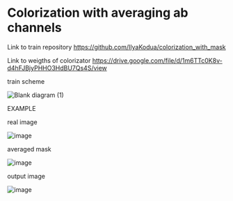 # Colorization with averaging ab channels

Link to train repository https://github.com/IlyaKodua/colorization_with_mask

Link to weigths of colorizator https://drive.google.com/file/d/1m6TTc0K8v-d4hFJBjyPHHO3HdBU7Qs4S/view

train scheme

![Blank diagram (1)](https://user-images.githubusercontent.com/82718432/146444976-c8fba4ec-164e-4948-85b0-24603198352e.png)

EXAMPLE

real image

![image](https://user-images.githubusercontent.com/82718432/146425619-931560f6-8640-4f8d-86a8-914db3e191f2.png)


averaged mask

![image](https://user-images.githubusercontent.com/82718432/146425778-df691622-b63e-4189-96ae-5bb6fa9e8a99.png)

output image

![image](https://user-images.githubusercontent.com/82718432/146425831-9a15d4e4-ff26-4365-8941-bf3c6dd24989.png)




